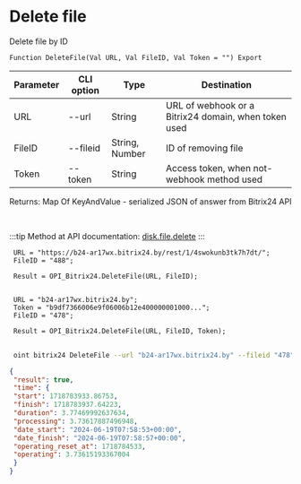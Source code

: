 ﻿---
sidebar_position: 4
---

# Delete file
 Delete file by ID



`Function DeleteFile(Val URL, Val FileID, Val Token = "") Export`

 | Parameter | CLI option | Type | Destination |
 |-|-|-|-|
 | URL | --url | String | URL of webhook or a Bitrix24 domain, when token used |
 | FileID | --fileid | String, Number | ID of removing file |
 | Token | --token | String | Access token, when not-webhook method used |

 
 Returns: Map Of KeyAndValue - serialized JSON of answer from Bitrix24 API

<br/>

:::tip
Method at API documentation: [disk.file.delete](https://dev.1c-bitrix.ru/rest_help/disk/file/disk_file_delete.php)
:::
<br/>


```bsl title="Code example"
 URL = "https://b24-ar17wx.bitrix24.by/rest/1/4swokunb3tk7h7dt/";
 FileID = "488";
 
 Result = OPI_Bitrix24.DeleteFile(URL, FileID);
 
 
 URL = "b24-ar17wx.bitrix24.by";
 Token = "b9df7366006e9f06006b12e400000001000...";
 FileID = "478";
 
 Result = OPI_Bitrix24.DeleteFile(URL, FileID, Token);
```
	


```sh title="CLI command example"
 
 oint bitrix24 DeleteFile --url "b24-ar17wx.bitrix24.by" --fileid "478" --token "b9df7366006e9f06006b12e400000001000..."

```

```json title="Result"
{
 "result": true,
 "time": {
 "start": 1718783933.86753,
 "finish": 1718783937.64223,
 "duration": 3.77469992637634,
 "processing": 3.73617887496948,
 "date_start": "2024-06-19T07:58:53+00:00",
 "date_finish": "2024-06-19T07:58:57+00:00",
 "operating_reset_at": 1718784533,
 "operating": 3.73615193367004
 }
}
```
